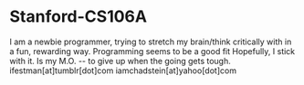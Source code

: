 Stanford-CS106A
===============

I am a newbie programmer, trying to stretch my brain/think critically with in a fun, rewarding way. Programming seems to be a good fit
Hopefully, I stick with it. Is my M.O. -- to give up when the going gets tough.
ifestman[at]tumblr[dot]com
iamchadstein[at]yahoo[dot]com
